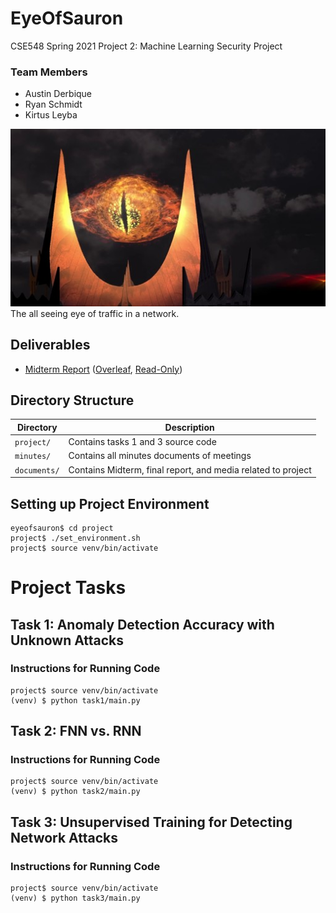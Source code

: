 # EyeOfSauron

CSE548 Spring 2021 Project 2: Machine Learning Security Project

### Team Members
- Austin Derbique
- Ryan Schmidt
- Kirtus Leyba

![Eye of Sauron](documents/sauron.jpg)  
The all seeing eye of traffic in a network. 

## Deliverables
- [Midterm Report](documents/midterm_report.pdf) ([Overleaf](https://www.overleaf.com/project/604d1a7de06c7efd5b9a6682), [Read-Only](https://www.overleaf.com/read/phcnysnrdqyy))


## Directory Structure
|Directory|Description|
|---------|-----------|
|`project/`|Contains tasks 1 and 3 source code|
|`minutes/`|Contains all minutes documents of meetings|
|`documents/`|Contains Midterm, final report, and media related to project|

## Setting up Project Environment
```
eyeofsauron$ cd project
project$ ./set_environment.sh
project$ source venv/bin/activate
```

# Project Tasks
## Task 1: Anomaly Detection Accuracy with Unknown Attacks 
### Instructions for Running Code
```
project$ source venv/bin/activate
(venv) $ python task1/main.py
```

## Task 2: FNN vs. RNN
### Instructions for Running Code
```
project$ source venv/bin/activate
(venv) $ python task2/main.py
```

## Task 3: Unsupervised Training for Detecting Network Attacks
### Instructions for Running Code
```
project$ source venv/bin/activate
(venv) $ python task3/main.py
```
